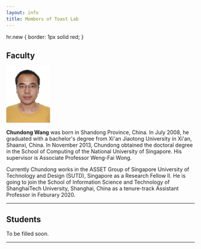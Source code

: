 ```yaml
---
layout: info
title: Members of Toast Lab
---
```

hr.new {
  border: 1px solid red;
}

<h2><a class="faculty">Faculty</a></h2>
<div class="news-row-left"><img src="./photos/wangc.jpg" height="150" alt="" /></div>
<div class="news-row-right2" id="prof">
<p><strong>Chundong Wang</strong> was born in Shandong Province, China. In July 2008, he graduated with a bachelor's degree from Xi'an Jiaotong University in Xi'an, Shaanxi, China. In November 2013, Chundong obtained the doctoral degree in the School of Computing of the National University of Singapore. His supervisor is Associate Professor Weng-Fai Wong.</p>

<p>Currently Chundong works in the ASSET Group of Singapore University of Technology and Design (SUTD), Singapore as a Research Fellow II. He is going to join the School of Information Science and Technology of ShanghaiTech University, Shanghai, China as a tenure-track Assistant Professor in Feburary 2020.</p>
</div>

<div class="clear"></div>
<hr class="new">

<h2><a class="students">Students</a></h2>
To be filled soon.

<div class="clear"></div>
<hr class="new">
